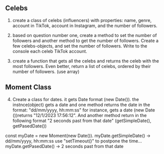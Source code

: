 ## Celebs
1. create a class of celebs (influencers) with properties: name, genre, account in TikTok, account in Instagram, and the number of followers.

2. based on question number one, create a method to set the number of followers and another method to get the number of followers.
   Create a few celebs-objects, and set the number of followers. Write to the console each celeb TikTok account.

3. create a function that gets all the celebs and returns the celeb with the most followers. Even better, return a list of celebs, ordered by their number of followers. (use array)


## Moment Class
4. Create a class for dates. it gets Date format (new Date()). the instnce(object) gets a date and one method returns the date in the format: "dd/mm/yyyy, hh:mm:ss" for instance, gets a date (new Date ())returns "12/1/2023 17:56:12". And another method return in the following format "2 seconds past from that date" (getSimpleDate(), getPasedDate())

const myDate = new Moment(new Date()).
myDate.getSimpleDate() -> dd/mm/yyyy, hh:mm:ss
use "setTimeout()" to postpone the time...
myDate.getPasedDate() -> 2 seconds past from that date